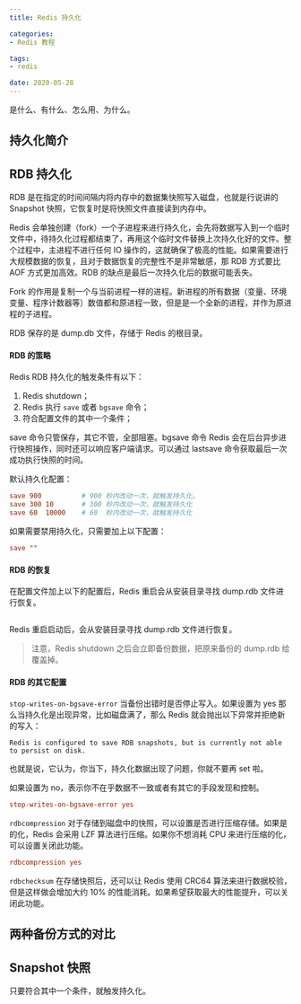 ```yaml
---
title: Redis 持久化

categories:
- Redis 教程

tags:
- redis

date: 2020-05-28
---
```

是什么、有什么、怎么用、为什么。

## 持久化简介

## RDB 持久化
RDB 是在指定的时间间隔内将内存中的数据集快照写入磁盘，也就是行说讲的 Snapshot 快照，它恢复时是将快照文件直接读到内存中。

Redis 会单独创建（fork）一个子进程来进行持久化，会先将数据写入到一个临时文件中，待持久化过程都结束了，再用这个临时文件替换上次持久化好的文件。整个过程中，主进程不进行任何 IO 操作的，这就确保了极高的性能。如果需要进行大规模数据的恢复，且对于数据恢复的完整性不是非常敏感，那 RDB 方式要比 AOF 方式更加高效。RDB 的缺点是最后一次持久化后的数据可能丢失。

Fork 的作用是复制一个与当前进程一样的进程。新进程的所有数据（变量、环境变量、程序计数器等）数值都和原进程一致，但是是一个全新的进程，并作为原进程的子进程。

RDB 保存的是 dump.db 文件，存储于 Redis 的根目录。

#### RDB 的策略
Redis RDB 持久化的触发条件有以下：
1. Redis shutdown；
1. Redis 执行 `save` 或者 `bgsave` 命令；
1. 符合配置文件的其中一个条件；

save 命令只管保存，其它不管，全部阻塞。bgsave 命令 Redis 会在后台异步进行快照操作，同时还可以响应客户端请求。可以通过 lastsave 命令获取最后一次成功执行快照的时间。

默认持久化配置：

```conf
save 900          # 900 秒内改动一次，就触发持久化。
save 300 10       # 300 秒内改动一次，就触发持久化
save 60  10000    # 60  秒内改动一次，就触发持久化
```

如果需要禁用持久化，只需要加上以下配置：

```conf
save ""
```

#### RDB 的恢复
在配置文件加上以下的配置后，Redis 重启会从安装目录寻找 dump.rdb 文件进行恢复。

```conf


```

Redis 重启启动后，会从安装目录寻找 dump.rdb 文件进行恢复。

> 注意，Redis shutdown 之后会立即备份数据，把原来备份的 dump.rdb 给覆盖掉。

#### RDB 的其它配置
`stop-writes-on-bgsave-error` 当备份出错时是否停止写入。如果设置为 yes 那么当持久化是出现异常，比如磁盘满了，那么 Redis 就会抛出以下异常并拒绝新的写入：

```
Redis is configured to save RDB snapshots, but is currently not able to persist on disk. 
```

也就是说，它认为，你当下，持久化数据出现了问题，你就不要再 set 啦。

如果设置为 no，表示你不在乎数据不一致或者有其它的手段发现和控制。

```conf
stop-writes-on-bgsave-error yes
```

`rdbcompression` 对于存储到磁盘中的快照，可以设置是否进行压缩存储。如果是的化，Redis 会采用 LZF 算法进行压缩。如果你不想消耗 CPU 来进行压缩的化，可以设置关闭此功能。

```conf
rdbcompression yes
```

`rdbchecksum` 在存储快照后，还可以让 Redis 使用 CRC64 算法来进行数据校验，但是这样做会增加大约 10% 的性能消耗。如果希望获取最大的性能提升，可以关闭此功能。  

## 两种备份方式的对比


## Snapshot 快照
只要符合其中一个条件，就触发持久化。
